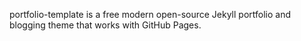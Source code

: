 portfolio-template is a free modern open-source Jekyll portfolio and blogging theme that works with GitHub Pages.